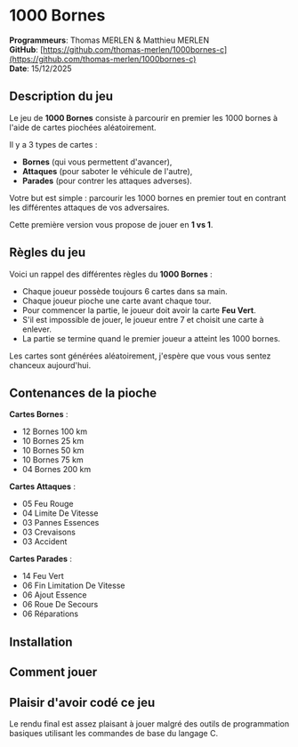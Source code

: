 # 1000 Bornes

**Programmeurs**: Thomas MERLEN & Matthieu MERLEN  
**GitHub**: [https://github.com/thomas-merlen/1000bornes-c](https://github.com/thomas-merlen/1000bornes-c)  
**Date**: 15/12/2025

## Description du jeu

Le jeu de **1000 Bornes** consiste à parcourir en premier les 1000 bornes à l'aide de cartes piochées aléatoirement.

Il y a 3 types de cartes :
- **Bornes** (qui vous permettent d'avancer),
- **Attaques** (pour saboter le véhicule de l'autre),
- **Parades** (pour contrer les attaques adverses).

Votre but est simple : parcourir les 1000 bornes en premier tout en contrant les différentes attaques de vos adversaires.

Cette première version vous propose de jouer en **1 vs 1**.

## Règles du jeu

Voici un rappel des différentes règles du **1000 Bornes** :
- Chaque joueur possède toujours 6 cartes dans sa main.
- Chaque joueur pioche une carte avant chaque tour.
- Pour commencer la partie, le joueur doit avoir la carte **Feu Vert**.
- S'il est impossible de jouer, le joueur entre 7 et choisit une carte à enlever.
- La partie se termine quand le premier joueur a atteint les 1000 bornes.

Les cartes sont générées aléatoirement, j'espère que vous vous sentez chanceux aujourd'hui.

## Contenances de la pioche

**Cartes Bornes** :
- 12 Bornes 100 km
- 10 Bornes 25 km
- 10 Bornes 50 km
- 10 Bornes 75 km
- 04 Bornes 200 km

**Cartes Attaques** :
- 05 Feu Rouge
- 04 Limite De Vitesse
- 03 Pannes Essences
- 03 Crevaisons
- 03 Accident

**Cartes Parades** :
- 14 Feu Vert
- 06 Fin Limitation De Vitesse
- 06 Ajout Essence
- 06 Roue De Secours
- 06 Réparations

## Installation


## Comment jouer


## Plaisir d'avoir codé ce jeu

Le rendu final est assez plaisant à jouer malgré des outils de programmation basiques utilisant les commandes de base du langage C.